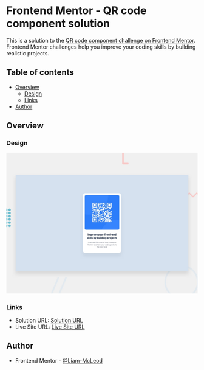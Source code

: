 # Frontend Mentor - QR code component solution

This is a solution to the [QR code component challenge on Frontend Mentor](https://www.frontendmentor.io/challenges/qr-code-component-iux_sIO_H). Frontend Mentor challenges help you improve your coding skills by building realistic projects. 

## Table of contents

- [Overview](#overview)
  - [Design](#design)
  - [Links](#links)
- [Author](#author)

## Overview

### Design

![Design preview for the QR code component coding challenge](./design/desktop-preview.jpg)

### Links

- Solution URL: [Solution URL](https://www.frontendmentor.io/solutions/qr-code-component-4BsDe4QGnm)
- Live Site URL: [Live Site URL](https://liam-mcleod.github.io/FrontendMentor-QR-Code-Component/)

## Author
- Frontend Mentor - [@Liam-McLeod](https://www.frontendmentor.io/profile/Liam-McLeod)
